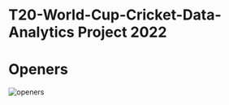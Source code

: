 # T20-World-Cup-Cricket-Data-Analytics Project 2022
# Openers

![openers](https://user-images.githubusercontent.com/52368773/215863038-5df89618-2aba-47c1-8665-ce8604a95ece.png)
